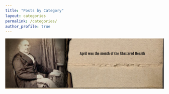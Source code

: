 ```yaml
---
title: "Posts by Category"
layout: categories
permalink: /categories/
author_profile: true
---
```


![April was the Month of the Shattered Hearth](/images/section_3.jpg)
